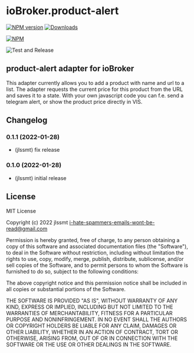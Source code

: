 [comment]: <> (![Logo]&#40;admin/product-alert.png&#41;)
# ioBroker.product-alert

[![NPM version](https://img.shields.io/npm/v/iobroker.product-alert.svg)](https://www.npmjs.com/package/iobroker.product-alert)
[![Downloads](https://img.shields.io/npm/dm/iobroker.product-alert.svg)](https://www.npmjs.com/package/iobroker.product-alert)

[comment]: <> (![Number of Installations &#40;latest&#41;]&#40;https://iobroker.live/badges/product-alert-installed.svg&#41;)

[comment]: <> (![Number of Installations &#40;stable&#41;]&#40;https://iobroker.live/badges/product-alert-stable.svg&#41;)

[![NPM](https://nodei.co/npm/iobroker.product-alert.png?downloads=true)](https://nodei.co/npm/iobroker.product-alert/)

![Test and Release](https://github.com/jlssmt/ioBroker.product-alert/workflows/Test%20and%20Release/badge.svg)

## product-alert adapter for ioBroker

This adapter currently allows you to add a product with name and url to a list. The adapter requests the current price for this product from the URL and saves it to a state.
With your own javascript code you can f.e. send a telegram alert, or show the product price directly in VIS.

## Changelog
<!--
    Placeholder for the next version (at the beginning of the line):
    ### **WORK IN PROGRESS**
-->
### 0.1.1 (2022-01-28)
* (jlssmt) fix release

### 0.1.0 (2022-01-28)
* (jlssmt) initial release

## License
MIT License

Copyright (c) 2022 jlssmt <i-hate-spammers-emails-wont-be-read@gmail.com>

Permission is hereby granted, free of charge, to any person obtaining a copy
of this software and associated documentation files (the "Software"), to deal
in the Software without restriction, including without limitation the rights
to use, copy, modify, merge, publish, distribute, sublicense, and/or sell
copies of the Software, and to permit persons to whom the Software is
furnished to do so, subject to the following conditions:

The above copyright notice and this permission notice shall be included in all
copies or substantial portions of the Software.

THE SOFTWARE IS PROVIDED "AS IS", WITHOUT WARRANTY OF ANY KIND, EXPRESS OR
IMPLIED, INCLUDING BUT NOT LIMITED TO THE WARRANTIES OF MERCHANTABILITY,
FITNESS FOR A PARTICULAR PURPOSE AND NONINFRINGEMENT. IN NO EVENT SHALL THE
AUTHORS OR COPYRIGHT HOLDERS BE LIABLE FOR ANY CLAIM, DAMAGES OR OTHER
LIABILITY, WHETHER IN AN ACTION OF CONTRACT, TORT OR OTHERWISE, ARISING FROM,
OUT OF OR IN CONNECTION WITH THE SOFTWARE OR THE USE OR OTHER DEALINGS IN THE
SOFTWARE.
